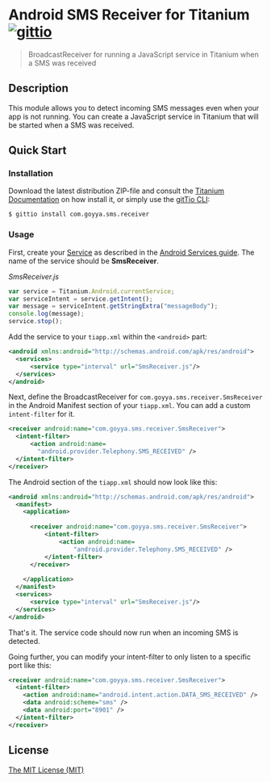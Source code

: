 # Android SMS Receiver for Titanium [![gittio](http://img.shields.io/badge/gittio-1.0.0-00B4CC.svg)](http://gitt.io/component/com.goyya.sms.receiver)
> BroadcastReceiver for running a JavaScript service in Titanium when a SMS was received

## Description

This module allows you to detect incoming SMS messages even when your app is not running. You can create a JavaScript service in Titanium that will be started when a SMS was received.

## Quick Start

### Installation 
Download the latest distribution ZIP-file and consult the [Titanium Documentation](http://docs.appcelerator.com/titanium/latest/#!/guide/Using_a_Module) on how install it, or simply use the [gitTio CLI](http://gitt.io/cli):

`$ gittio install com.goyya.sms.receiver`

### Usage

First, create your [Service](http://docs.appcelerator.com/platform/latest/#!/api/Titanium.Android.Service) as described in the [Android Services guide](http://docs.appcelerator.com/platform/latest/#!/guide/Android_Services). The name of the service should be __SmsReceiver__.

_SmsReceiver.js_
```js
var service = Titanium.Android.currentService;
var serviceIntent = service.getIntent();
var message = serviceIntent.getStringExtra("messageBody");
console.log(message);
service.stop();
```

Add the service to your `tiapp.xml` within the `<android>` part:
```xml
<android xmlns:android="http://schemas.android.com/apk/res/android">
  <services>
      <service type="interval" url="SmsReceiver.js"/>
  </services>
</android>
```
Next, define the BroadcastReceiver for `com.goyya.sms.receiver.SmsReceiver` in the Android Manifest section of your `tiapp.xml`. You can add a custom `intent-filter` for it.

```xml
<receiver android:name="com.goyya.sms.receiver.SmsReceiver"> 
  <intent-filter> 
      <action android:name=
        "android.provider.Telephony.SMS_RECEIVED" /> 
  </intent-filter>
</receiver>
```

The Android section of the `tiapp.xml` should now look like this:
```xml
<android xmlns:android="http://schemas.android.com/apk/res/android">
  <manifest>
    <application>
      
      <receiver android:name="com.goyya.sms.receiver.SmsReceiver"> 
          <intent-filter> 
              <action android:name=
                  "android.provider.Telephony.SMS_RECEIVED" /> 
          </intent-filter> 
      </receiver>
      
    </application>
  </manifest>
  <services>
      <service type="interval" url="SmsReceiver.js"/>
  </services>
</android>
```

That's it. The service code should now run when an incoming SMS is detected.

Going further, you can modify your intent-filter to only listen to a specific port like this:
```xml
<receiver android:name="com.goyya.sms.receiver.SmsReceiver"> 
  <intent-filter>
    <action android:name="android.intent.action.DATA_SMS_RECEIVED" /> 
    <data android:scheme="sms" /> 
    <data android:port="8901" /> 
  </intent-filter> 
</receiver> 
```

## License

[The MIT License (MIT)](LICENSE)